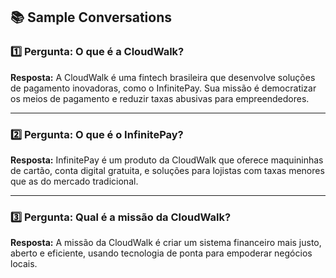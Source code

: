 ## 📚 Sample Conversations

### 1️⃣ Pergunta: O que é a CloudWalk?
**Resposta:** A CloudWalk é uma fintech brasileira que desenvolve soluções de pagamento inovadoras, como o InfinitePay. Sua missão é democratizar os meios de pagamento e reduzir taxas abusivas para empreendedores.

---

### 2️⃣ Pergunta: O que é o InfinitePay?
**Resposta:** InfinitePay é um produto da CloudWalk que oferece maquininhas de cartão, conta digital gratuita, e soluções para lojistas com taxas menores que as do mercado tradicional.

---

### 3️⃣ Pergunta: Qual é a missão da CloudWalk?
**Resposta:** A missão da CloudWalk é criar um sistema financeiro mais justo, aberto e eficiente, usando tecnologia de ponta para empoderar negócios locais.
